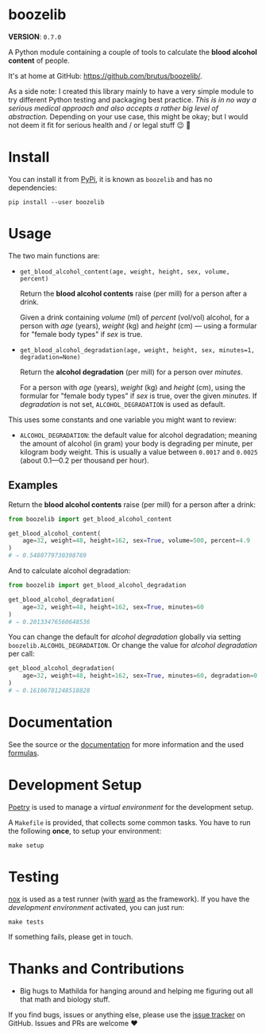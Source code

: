 # boozelib

**VERSION**: `0.7.0`

A Python module containing a couple of tools to calculate the
**blood alcohol content** of people.

It's at home at GitHub: <https://github.com/brutus/boozelib/>.

As a side note: I created this library mainly to have a very simple module to
try different Python testing and packaging best practice. _This is in no way a
serious medical approach and also accepts a rather big level of abstraction._
Depending on your use case, this might be okay; but I would not deem it fit for
serious health and / or legal stuff 😉 🍻

# Install

You can install it from [PyPi], it is known as `boozelib` and has no
dependencies:

```shell
pip install --user boozelib
```

# Usage

The two main functions are:

-   `get_blood_alcohol_content(age, weight, height, sex, volume, percent)`

    Return the **blood alcohol contents** raise (per mill) for a person after a
    drink.

    Given a drink containing _volume_ (ml) of _percent_ (vol/vol) alcohol, for a
    person with _age_ (years), _weight_ (kg) and _height_ (cm) — using a
    formular for "female body types" if _sex_ is true.

-   `get_blood_alcohol_degradation(age, weight, height, sex, minutes=1, degradation=None)`

    Return the **alcohol degradation** (per mill) for a person over _minutes_.

    For a person with _age_ (years), _weight_ (kg) and _height_ (cm), using the
    formular for "female body types" if _sex_ is true, over the given _minutes_.
    If _degradation_ is not set, `ALCOHOL_DEGRADATION` is used as default.

This uses some constants and one variable you might want to review:

-   `ALCOHOL_DEGRADATION`: the default value for alcohol degradation; meaning
    the amount of alcohol (in gram) your body is degrading per minute, per
    kilogram body weight. This is usually a value between `0.0017` and `0.0025`
    (about 0.1—0.2 per thousand per hour).

## Examples

Return the **blood alcohol contents** raise (per mill) for a person after a
drink:

```python
from boozelib import get_blood_alcohol_content

get_blood_alcohol_content(
	age=32, weight=48, height=162, sex=True, volume=500, percent=4.9
)
# ⇒ 0.5480779730398769
```

And to calculate alcohol degradation:

```python
from boozelib import get_blood_alcohol_degradation

get_blood_alcohol_degradation(
	age=32, weight=48, height=162, sex=True, minutes=60
)
# ⇒ 0.20133476560648536
```

You can change the default for _alcohol degradation_ globally via setting
`boozelib.ALCOHOL_DEGRADATION`. Or change the value for _alcohol degradation_
per call:

```python
get_blood_alcohol_degradation(
	age=32, weight=48, height=162, sex=True, minutes=60, degradation=0.002
)
# ⇒ 0.16106781248518828
```

# Documentation

See the source or the [documentation] for more information and the used
[formulas].

# Development Setup

[Poetry] is used to manage a _virtual environment_ for the development setup.

A `Makefile` is provided, that collects some common tasks. You have to run
the following **once**, to setup your environment:

```shell
make setup
```

# Testing

[nox] is used as a test runner (with [ward] as the framework). If you have the
_development environment_ activated, you can just run:

```shell
make tests
```

If something fails, please get in touch.

# Thanks and Contributions

-   Big hugs to Mathilda for hanging around and helping me figuring out all
    that math and biology stuff.

If you find bugs, issues or anything else, please use the [issue tracker] on
GitHub. Issues and PRs are welcome ❤️

[documentation]: https://boozelib.readthedocs.org/
[formulas]: https://boozelib.readthedocs.org/en/latest/background.html
[issue tracker]: https://github.com/brutus/boozelib/issues
[nox]: https://nox.thea.codes/
[poetry]: https://python-poetry.org/
[pypi]: https://pypi.org/project/BoozeLib/
[ward]: https://wardpy.com/
